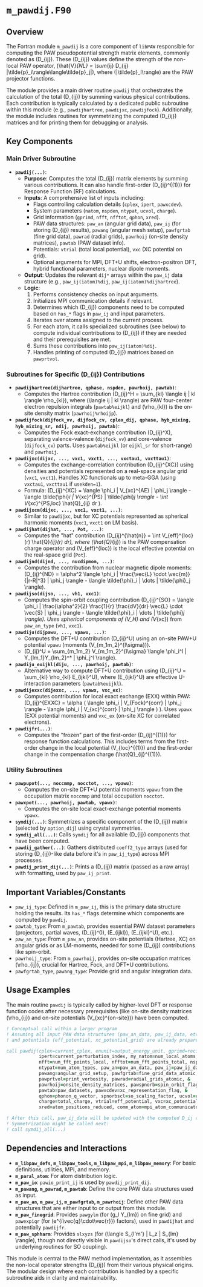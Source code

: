 # `m_pawdij.F90`

## Overview

The Fortran module `m_pawdij` is a core component of `libPAW` responsible for computing the PAW pseudopotential strength matrix elements, commonly denoted as \(D_{ij}\). These \(D_{ij}\) values define the strength of the non-local PAW operator, \(\hat{V}_{NL} = \sum_{ij} D_{ij} |\tilde{p}_i\rangle\langle\tilde{p}_j|\), where \(|\tilde{p}_i\rangle\) are the PAW projector functions.

The module provides a main driver routine `pawdij` that orchestrates the calculation of the total \(D_{ij}\) by summing various physical contributions. Each contribution is typically calculated by a dedicated public subroutine within this module (e.g., `pawdijhartree`, `pawdijxc`, `pawdijfock`). Additionally, the module includes routines for symmetrizing the computed \(D_{ij}\) matrices and for printing them for debugging or analysis.

## Key Components

### Main Driver Subroutine

-   **`pawdij(...)`**:
    -   **Purpose**: Computes the total \(D_{ij}\) matrix elements by summing various contributions. It can also handle first-order \(D_{ij}^{(1)}\) for Response Function (RF) calculations.
    -   **Inputs**: A comprehensive list of inputs including:
        -   Flags controlling calculation details (`cplex`, `ipert`, `pawxcdev`).
        -   System parameters (`natom`, `nspden`, `ntypat`, `ucvol`, `charge`).
        -   Grid information (`gprimd`, `nfft`, `nfftot`, `qphon`, `xred`).
        -   PAW data structures: `paw_an` (angular grid data), `paw_ij` (for storing \(D_{ij}\) results), `pawang` (angular mesh setup), `pawfgrtab` (fine grid data), `pawrad` (radial grids), `pawrhoij` (on-site density matrices), `pawtab` (PAW dataset info).
        -   Potentials: `vtrial` (total local potential), `vxc` (XC potential on grid).
        -   Optional arguments for MPI, DFT+U shifts, electron-positron DFT, hybrid functional parameters, nuclear dipole moments.
    -   **Output**: Updates the relevant `dij*` arrays within the `paw_ij` data structure (e.g., `paw_ij(iatom)%dij`, `paw_ij(iatom)%dijhartree`).
    -   **Logic**:
        1.  Performs consistency checks on input arguments.
        2.  Initializes MPI communication details if relevant.
        3.  Determines which \(D_{ij}\) components need to be computed based on `has_*` flags in `paw_ij` and input parameters.
        4.  Iterates over atoms assigned to the current process.
        5.  For each atom, it calls specialized subroutines (see below) to compute individual contributions to \(D_{ij}\) if they are needed and their prerequisites are met.
        6.  Sums these contributions into `paw_ij(iatom)%dij`.
        7.  Handles printing of computed \(D_{ij}\) matrices based on `pawprtvol`.

### Subroutines for Specific \(D_{ij}\) Contributions

-   **`pawdijhartree(dijhartree, qphase, nspden, pawrhoij, pawtab)`**:
    -   Computes the Hartree contribution \(D_{ij}^H = \sum_{kl} \langle ij | kl \rangle \rho_{kl}\), where \(\langle ij | kl \rangle\) are PAW four-center electron repulsion integrals (`pawtab%eijkl`) and \(\rho_{kl}\) is the on-site density matrix (`pawrhoij%rhoijp`).
-   **`pawdijfock(dijfock_vv, dijfock_cv, cplex_dij, qphase, hyb_mixing, hyb_mixing_sr, ndij, pawrhoij, pawtab)`**:
    -   Computes the Fock exact-exchange contribution \(D_{ij}^X\), separating valence-valence (`dijfock_vv`) and core-valence (`dijfock_cv`) parts. Uses `pawtab%eijkl` (or `eijkl_sr` for short-range) and `pawrhoij`.
-   **`pawdijxc(dijxc, ..., vxc1, vxct1, ..., vxctau1, vxcttau1)`**:
    -   Computes the exchange-correlation contribution \(D_{ij}^{XC}\) using densities and potentials represented on a real-space angular grid (`vxc1`, `vxct1`). Handles XC functionals up to meta-GGA (using `vxctau1`, `vxcttau1` if `usekden=1`).
    -   Formula: \(D_{ij}^{XC} = \langle \phi_i | V_{xc}^{AE} | \phi_j \rangle - \langle \tilde{\phi}_i | V_{xc}^{PS} | \tilde{\phi}_j \rangle - \int V_{xc}^{PS,loc} \hat{Q}_{ij} dr \).
-   **`pawdijxcm(dijxc, ..., vxc1, vxct1, ...)`**:
    -   Similar to `pawdijxc`, but for XC potentials represented as spherical harmonic moments (`vxc1`, `vxct1` on LM basis).
-   **`pawdijhat(dijhat, ..., Pot, ...)`**:
    -   Computes the "hat" contribution \(D_{ij}^{\hat{n}} = \int V_{eff}^{loc}(r) \hat{Q}_{ij}(r) dr\), where \(\hat{Q}_{ij}\) is the PAW compensation charge operator and \(V_{eff}^{loc}\) is the local effective potential on the real-space grid (`Pot`).
-   **`pawdijnd(dijnd, ..., nucdipmom, ...)`**:
    -   Computes the contribution from nuclear magnetic dipole moments: \(D_{ij}^{ND} = \alpha^2 \langle \phi_i | \frac{\vec{L} \cdot \vec{m}}{|r-R|^3} | \phi_j \rangle - \langle \tilde{\phi}_i | \dots | \tilde{\phi}_j \rangle\).
-   **`pawdijso(dijso, ..., vh1, vxc1)`**:
    -   Computes the spin-orbit coupling contribution \(D_{ij}^{SO} = \langle \phi_i | \frac{\alpha^2}{2} \frac{1}{r} \frac{dV}{dr} \vec{L} \cdot \vec{S} | \phi_j \rangle - \langle \tilde{\phi}_i | \dots | \tilde{\phi}_j \rangle\). Uses spherical components of \(V_H\) and \(V_{xc}\) from `paw_an_type` (`vh1`, `vxc1`).
-   **`pawdiju(dijpawu, ..., vpawu, ...)`**:
    -   Computes the DFT+U contribution \(D_{ij}^U\) using an on-site PAW+U potential `vpawu` (moments \(V_{m_1m_2}^{l\sigma}\)).
    -   \(D_{ij}^U = \sum_{m_1m_2} V_{m_1m_2}^{l\sigma} \langle \phi_i^l | Y_{lm_1}Y_{lm_2}^* | \phi_j^l \rangle\).
-   **`pawdiju_euijkl(diju, ..., pawrhoij, pawtab)`**:
    -   Alternative way to compute DFT+U contribution using \(D_{ij}^U = \sum_{kl} \rho_{kl} E_{ijkl}^U\), where \(E_{ijkl}^U\) are effective U-interaction parameters (`pawtab%euijkl`).
-   **`pawdijexxc(dijexxc, ..., vpawx, vxc_ex)`**:
    -   Computes contribution for local exact exchange (EXX) within PAW: \(D_{ij}^{EXXC} = \alpha ( \langle \phi_i | V_{Fock}^{corr} | \phi_j \rangle - \langle \phi_i | V_{xc}^{corr} | \phi_j \rangle ) \). Uses `vpawx` (EXX potential moments) and `vxc_ex` (on-site XC for correlated electrons).
-   **`pawdijfr(...)`**:
    -   Computes the "frozen" part of the first-order \(D_{ij}^{(1)}\) for response function calculations. This includes terms from the first-order change in the local potential \(V_{loc}^{(1)}\) and the first-order change in the compensation charge \(\hat{Q}_{ij}^{(1)}\).

### Utility Subroutines

-   **`pawpupot(..., noccmmp, nocctot, ..., vpawu)`**:
    -   Computes the on-site DFT+U potential moments `vpawu` from the occupation matrix `noccmmp` and total occupation `nocctot`.
-   **`pawxpot(..., pawrhoij, pawtab, vpawx)`**:
    -   Computes the on-site local exact-exchange potential moments `vpawx`.
-   **`symdij(...)`**: Symmetrizes a specific component of the \(D_{ij}\) matrix (selected by `option_dij`) using crystal symmetries.
-   **`symdij_all(...)`**: Calls `symdij` for all available \(D_{ij}\) components that have been computed.
-   **`pawdij_gather(...)`**: Gathers distributed `coeff2_type` arrays (used for storing \(D_{ij}\)-like data before it's in `paw_ij_type`) across MPI processes.
-   **`pawdij_print_dij(...)`**: Prints a \(D_{ij}\) matrix (passed as a raw array) with formatting, used by `paw_ij_print`.

## Important Variables/Constants

-   `paw_ij_type`: Defined in `m_paw_ij`, this is the primary data structure holding the results. Its `has_*` flags determine which components are computed by `pawdij`.
-   `pawtab_type`: From `m_pawtab`, provides essential PAW dataset parameters (projectors, partial waves, \(D_{ij}^0\), \(E_{ijkl}\), \(E_{ijkl}^U\), etc.).
-   `paw_an_type`: From `m_paw_an`, provides on-site potentials (Hartree, XC) on angular grids or as LM-moments, needed for some \(D_{ij}\) contributions like spin-orbit.
-   `pawrhoij_type`: From `m_pawrhoij`, provides on-site occupation matrices \(\rho_{ij}\), crucial for Hartree, Fock, and DFT+U contributions.
-   `pawfgrtab_type`, `pawang_type`: Provide grid and angular integration data.

## Usage Examples

The main routine `pawdij` is typically called by higher-level DFT or response function codes after necessary prerequisites (like on-site density matrices \(\rho_{ij}\) and on-site potentials \(V_{xc}^{on-site}\)) have been computed.

```fortran
! Conceptual call within a larger program
! Assuming all input PAW data structures (paw_an_data, paw_ij_data, etc.)
! and potentials (eff_potential, xc_potential_grid) are already prepared.

call pawdij(cplex=current_cplex, enunit=output_energy_unit, gprimd=reciprocal_vectors, &
            ipert=current_perturbation_index, my_natom=num_local_atoms, natom=total_atoms, &
            nfft=num_fft_points_local, nfftot=num_fft_points_total, nspden=num_spin_density_components, &
            ntypat=num_atom_types, paw_an=paw_an_data, paw_ij=paw_ij_data, &
            pawang=angular_grid_setup, pawfgrtab=fine_grid_data_atomic, &
            pawprtvol=print_verbosity, pawrad=radial_grids_atomic, &
            pawrhoij=onsite_density_matrices, pawspnorb=spin_orbit_flag, &
            pawtab=paw_datasets, pawxcdev=xc_representation_flag, &
            qphon=phonon_q_vector, spnorbscl=so_scaling_factor, ucvol=unit_cell_volume, &
            charge=total_charge, vtrial=eff_potential, vxc=xc_potential_grid, &
            xred=atom_positions_reduced, comm_atom=mpi_atom_communicator)

! After this call, paw_ij_data will be updated with the computed D_ij components.
! Symmetrization might be called next:
! call symdij_all(...)
```

## Dependencies and Interactions

-   **`m_libpaw_defs`, `m_libpaw_tools`, `m_libpaw_mpi`, `m_libpaw_memory`**: For basic definitions, utilities, MPI, and memory.
-   **`m_paral_atom`**: For atom distribution logic.
-   **`m_paw_io`**: `pawio_print_ij` is used by `pawdij_print_dij`.
-   **`m_pawang`, `m_pawrad`, `m_pawtab`**: Define the core PAW data structures used as input.
-   **`m_paw_an`, `m_paw_ij`, `m_pawfgrtab`, `m_pawrhoij`**: Define other PAW data structures that are either input to or output from this module.
-   **`m_paw_finegrid`**: Provides `pawgylm` (for \(g_l Y_{lm}\) on fine grid) and `pawexpiqr` (for \(e^{i\vec{q}\cdot\vec{r}}\) factors), used in `pawdijhat` and potentially `pawdijfr`.
-   **`m_paw_sphharm`**: Provides `slxyzs` (for \(\langle S_{l'm'} | L_z | S_{lm} \rangle\), though not directly visible in `pawdijso`'s direct calls, it's used by underlying routines for SO coupling).

This module is central to the PAW method implementation, as it assembles the non-local operator strengths \(D_{ij}\) from their various physical origins. The modular design where each contribution is handled by a specific subroutine aids in clarity and maintainability.
